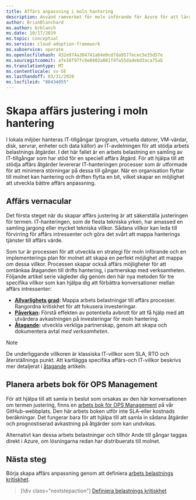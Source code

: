 ```yaml
---
title: Affärs anpassning i moln hantering
description: Använd ramverket för moln införande för Azure för att lära dig hur du hanterar moln driften och utvecklar bättre affärs anpassning.
author: BrianBlanchard
ms.author: brblanch
ms.date: 10/17/2019
ms.topic: conceptual
ms.service: cloud-adoption-framework
ms.subservice: operate
ms.openlocfilehash: 432e974a304741a64e0cd7da9577ecec5e35d57e
ms.sourcegitcommit: afe10f97fc0e0402a881fdfa55dadebd3aca75ab
ms.translationtype: MT
ms.contentlocale: sv-SE
ms.lasthandoff: 03/31/2020
ms.locfileid: "80434055"
---
```

# <a name="create-business-alignment-in-cloud-management"></a>Skapa affärs justering i moln hantering

I lokala miljöer hanteras IT-tillgångar (program, virtuella datorer, VM-värdar, disk, servrar, enheter och data källor) av IT-avdelningen för att stödja arbets belastnings åtgärder. I det här fallet är en arbets belastning en samling av IT-tillgångar som har stöd för en speciell affärs åtgärd. För att hjälpa till att stödja affärs åtgärder levererar IT-hanteringen processer som är utformade för att minimera störningar på dessa till gångar. När en organisation flyttar till molnet kan hantering och driften flytta en bit, vilket skapar en möjlighet att utveckla bättre affärs anpassning.

## <a name="business-vernacular"></a>Affärs vernacular

Det första steget när du skapar affärs justering är att säkerställa justeringen för termen. IT-hanteringen, som de flesta tekniska yrken, har amassed en samling jargong eller mycket tekniska villkor. Sådana villkor kan leda till förvirring för affärs intressenter och göra det svårt att mappa hanterings tjänster till affärs värde.

Som tur är processen för att utveckla en strategi för moln införande och en implementerings plan för molnet att skapa en perfekt möjlighet att mappa om dessa villkor. Processen skapar också affärs möjligheter för att omtänkaa åtaganden till drifts hantering, i partnerskap med verksamheten. Följande artikel serie vägleder dig genom den här nya metoden för tre specifika villkor som kan hjälpa dig att förbättra konversationer mellan affärs intressenter:

- **[Allvarlighets grad](./criticality.md):** Mappa arbets belastningar till affärs processer. Rangordna kritiskhet för att fokusera investeringar.
- **[Påverkan](./impact.md):** Förstå effekten av potentiella avbrott för att få hjälp med att utvärdera avkastningen på investeringar för moln hantering.
- **[Åtagande](./commitment.md):** utveckla verkliga partnerskap, genom att skapa och dokumentera avtal *med verksamheten*.

> [!NOTE]
> De underliggande villkoren är klassiska IT-villkor som SLA, RTO och återställnings punkt. Att kartlägga specifika affärs-och IT-villkor beskrivs mer detaljerat i [åtagande](./commitment.md) artikeln.

## <a name="ops-management-planning-workbook"></a>Planera arbets bok för OPS Management

För att hjälpa till att samla in beslut som orsakas av den här konversationen om termen justering, finns en [arbets bok för OPS Management](https://raw.githubusercontent.com/microsoft/CloudAdoptionFramework/master/manage/opsmanagementworkbook.xlsx) på vår GitHub-webbplats. Den här arbets boken utför inte SLA-eller kostnads beräkningar. Det fungerar bara för att hjälpa till att samla in sådana åtgärder och prognostiserad avkastning på åtgärder som kan undvikas.

Alternativt kan dessa arbets belastningar och tillhör Ande till gångar taggas direkt i Azure, om lösningarna redan har distribuerats till molnet.

## <a name="next-steps"></a>Nästa steg

Börja skapa affärs anpassning genom att definiera [arbets belastnings kritiskhet](./criticality.md).

> [!div class="nextstepaction"]
> [Definiera belastnings kritiskhet](./criticality.md)

